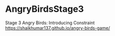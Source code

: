 # AngryBirdsStage3
Stage 3 Angry Birds: Introducing Constraint
https://shaikhumar137.github.io/angry-birds-game/
